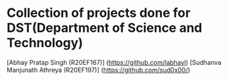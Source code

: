 # Collection of projects done for DST(Department of Science and Technology) 

 [Abhay Pratap Singh (R20EF167)] (https://github.com/labhayl)
 [Sudhanva Manjunath Athreya (R20EF197)] (https://github.com/sud0x00/)
